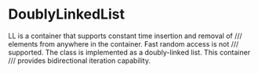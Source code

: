 # DoublyLinkedList
LL is a container that supports constant time insertion and removal of /// elements from anywhere in the container. Fast random access is not /// supported. The class is implemented as a doubly-linked list. This container /// provides bidirectional iteration capability.
